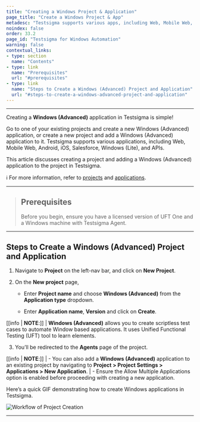 ```yaml
---
title: "Creating a Windows Project & Application"
page_title: "Create a Windows Project & App"
metadesc: "Testsigma supports various apps, including Web, Mobile Web, Android, iOS, Salesforce, Windows, & APIs | This article discusses how to create a Windows Advanced app"
noindex: false
order: 33.2
page_id: "Testsigma for Windows Automation"
warning: false
contextual_links:
- type: section
  name: "Contents"
- type: link
  name: "Prerequisites"
  url: "#prerequisites"
- type: link
  name: "Steps to Create a Windows (Advanced) Project and Application"
  url: "#steps-to-create-a-windows-advanced-project-and-application"
---
```


---

Creating a **Windows (Advanced)** application in Testsigma is simple!

Go to one of your existing projects and create a new Windows (Advanced) application, or create a new project and add a Windows (Advanced) application to it. Testsigma supports various applications, including Web, Mobile Web, Android, iOS, Salesforce, Windows (Lite), and APIs.

This article discusses creating a project and adding a Windows (Advanced) application to the project in Testsigma. 

ℹ️ For more information, refer to [projects](https://testsigma.com/docs/projects/overview/) and [applications](https://testsigma.com/docs/projects/applications/). 

---

> ## **Prerequisites**
>
> Before you begin, ensure you have a licensed version of UFT One and a Windows machine with Testsigma Agent. 


---

## **Steps to Create a Windows (Advanced) Project and Application**

1. Navigate to **Project** on the left-nav bar, and click on **New Project**.

2. On the **New project** page,

   - Enter **Project name** and choose **Windows (Advanced)** from the **Application type** dropdown.

   - Enter **Application name**, **Version** and click on **Create**.

[[info | **NOTE**:]]
| **Windows (Advanced)** allows you to create scriptless test cases to automate Window based applications. It uses Unified Functional Testing (UFT) tool to learn elements.

3. You’ll be redirected to the **Agents** page of the project.

[[info | **NOTE**:]]
| - You can also add a **Windows (Advanced)** application to an existing project by navigating to **Project > Project Settings > Applications > New Application**. 
| - Ensure the Allow Multiple Applications option is enabled before proceeding with creating a new application. 


Here’s a quick GIF demonstrating how to create Windows applications in Testsigma.

![Workflow of Project Creation](https://s3.amazonaws.com/static-docs.testsigma.com/new_images/projects/applications/createwindowsapp.gif)

---